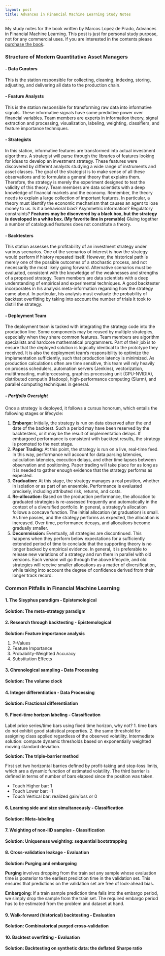 ```yaml
---
layout: post
title: Advances in Financial Machine Learning Study Notes
---
```


My study notes for the book written by Marcos Lopez de Prado, Advances in Financial Machine Learning. This post is just for personal study purpose, not for any commercial uses. If you are interested in the contents please [purchase the book](https://www.amazon.com/Advances-Financial-Machine-Learning-Marcos/dp/1119482089).

### Structure of Modern Quantitative Asset Managers

#### - Data Curators
This is the station responsible for collecting, cleaning, indexing, storing, adjusting, and delivering all data to the production chain.
#### - Feature Analysts
This is the station responsible for transforming raw data into informative signals. These informative signals have some predictive power over financial variables. Team members are experts in information theory, signal extraction and processing, visualization, labeling, weighting, classifiers, and feature importance techniques.
#### - Strategists
In this station, informative features are transformed into actual investment algorithms. A strategist will parse through the libraries of features looking for ideas to develop an investment strategy. These features were discovered by different analysts studying a wide range of instruments and asset classes. The goal of the strategist is to make sense of all these observations and to formulate a general theory that explains them.
Therefore, the strategy is merely the experiment designed to test the validity of this theory. Team members are data scientists with a deep knowledge of financial markets and the economy. Remember, the theory needs to explain a large collection of important features. In particular, a theory must identify the economic mechanism that causes an agent to lose money to us. Is it a behavioral bias? Asymmetric information? Regulatory constraints? **Features may be discovered by a black box, but the strategy is developed in a white box. (My favorite line in premable)**  Gluing together a number of catalogued features does not constitute a theory.
#### - Backtesters
This station assesses the profitability of an investment strategy under various scenarios. One of the scenarios of interest is how the strategy would perform if history repeated itself. However, the historical path is merely one of the possible outcomes of a stochastic process, and not necessarily the most likely going forward. Alternative scenarios must be evaluated, consistent with the knowledge of the weaknesses and strengths of a proposed strategy. Team members are data scientists with a deep understanding of empirical and experimental techniques. A good backtester incorporates in his analysis meta-information regarding how the strategy came about. In particular, his analysis must evaluate the probability of backtest overfitting by taking into account the number of trials it took to distill the strategy.
#### - Deployment Team
The deployment team is tasked with integrating the strategy code into the production line. Some components may be reused by multiple strategies, especially when they share common features. Team members are algorithm specialists and hardcore mathematical programmers. Part of their job is to ensure that the deployed solution is logically identical to the prototype they received. It is also the deployment team’s responsibility to optimize the implementation sufficiently, such that production latency is minimized. As production calculations often are time sensitive, this team will rely heavily on process schedulers, automation servers (Jenkins), vectorization, multithreading, multiprocessing, graphics processing unit (GPU-NVIDIA), distributed computin (Hadoop), high-performance computing (Slurm), and parallel computing techniques in general.
##### - Portfolio Oversight
Once a strategy is deployed, it follows a cursus honorum, which entails the following stages or lifecycle:
1. **Embargo:** Initially, the strategy is run on data observed after the end date of the backtest. Such a period may have been reserved by the backtesters, or it may be the result of implementation delays. If embargoed performance is consistent with backtest results, the strategy is promoted to the next stage.
2. **Paper Trading:** At this point, the strategy is run on a live, real-time feed. In this way, performance will account for data parsing latencies, calculation latencies, execution delays, and other time lapses between observation and positioning. Paper trading will take place for as long as it is needed to gather enough evidence that the strategy performs as expected.
3. **Graduation:** At this stage, the strategy manages a real position, whether in isolation or as part of an ensemble. Performance is evaluated precisely, including attributed risk, returns, and costs.
4. **Re-allocation:** Based on the production performance, the allocation to graduated strategies is re-assessed frequently and automatically in the context of a diversified portfolio. In general, a strategy’s allocation follows a concave function. The initial allocation (at graduation) is small. As time passes, and the strategy performs as expected, the allocation is increased. Over time, performance decays, and allocations become gradually smaller.
5. **Decommission:** Eventually, all strategies are discontinued. This happens when they perform below expectations for a sufficiently extended period of time to conclude that the supporting theory is no longer backed by empirical evidence.
In general, it is preferable to release new variations of a strategy and run them in parallel with old versions. Each version will go through the above lifecycle, and old strategies will receive smaller allocations as a matter of diversification, while taking into account the degree of confidence derived from their longer track record.

### Common Pitfalls in Financial Machine Learning
#### 1. The Sisyphus paradigm - Epistemological
**Solution: The meta-strategy paradigm**

#### 2. Research through backtesting - Epistemological
**Solution: Feature importance analysis**
1. P-Values
2. Feature Importance
3. Probability-Weighted Accuracy
4. Substitution Effects

#### 3. Chronological sampling - Data Processing
**Solution: The volume clock**

#### 4. Integer differentiation - Data Processing
**Solution: Fractional differentiiation**

#### 5. Fixed-time horizon labeling - Classification
Label price series/time bars using fixed time horizon, why not? 1. time bars do not exhibit good statistical properties. 2. the same threshold for assigning class applied regardless of the observed volatility. 
Intermediate solution: compute dynamic thresholds based on exponentially weighted moving standard deviation.

**Solution: The triple-barrier method**

First set two horizontal barries defined by profit-taking and stop-loss limits, which are a dynamic function of estimated volatility. The third barrier is defined in terms of number of bars elapsed since the position was taken. 

- Touch Higher bar: 1
- Touch Lower bar: -1
- Touch Vertical bar: realized gain/loss or 0

#### 6. Learning side and size simultaneously - Classification
**Solution: Meta-labeling**

#### 7. Weighting of non-IID samples - Classification
**Solution: Uniqueness weighting: sequential bootstrapping**

#### 8. Cross-validation leakage - Evaluation
**Solution: Purging and embargoing**

**Purging** involves dropping from the train set any sample whose evaluation time is posterior to the earliest prediction time in the validation set. This ensures that predictions on the validation set are free of look-ahead bias.

**Embargoing**: If a train sample prediction time falls into the embargo period, we simply drop the sample from the train set. The required embargo period has to be estimated from the problem and dataset at hand.

#### 9. Walk-forward (historical) backtesting - Evaluation
**Solution: Combinatorical purged cross-validation**

#### 10. Backtest overfitting - Evaluation
**Solution: Backtesting on synthetic data: the deflated Sharpe ratio**

